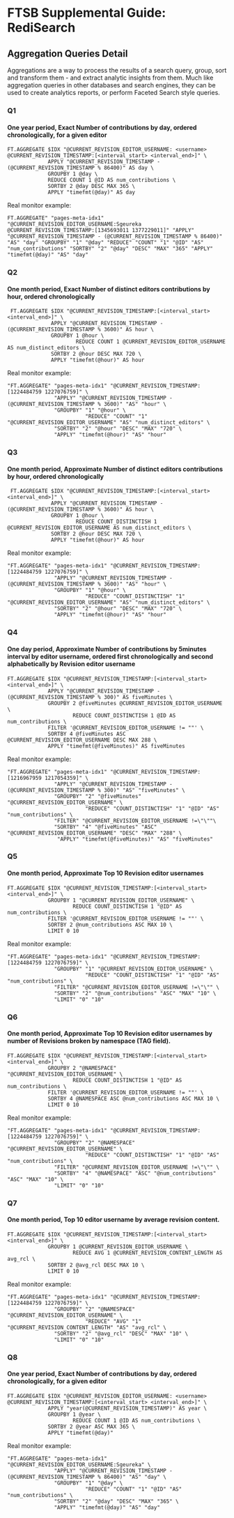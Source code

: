 # FTSB Supplemental Guide: RediSearch

## Aggregation Queries Detail

Aggregations are a way to process the results of a search query, group, sort and transform them - and extract analytic insights from them. Much like aggregation queries in other databases and search engines, they can be used to create analytics reports, or perform Faceted Search style queries.

### Q1
#### One year period, Exact Number of contributions by day, ordered chronologically, for a given editor

```
FT.AGGREGATE $IDX "@CURRENT_REVISION_EDITOR_USERNAME: <username> @CURRENT_REVISION_TIMESTAMP:[<interval_start> <interval_end>]" \
             APPLY "@CURRENT_REVISION_TIMESTAMP - (@CURRENT_REVISION_TIMESTAMP % 86400)" AS day \
             GROUPBY 1 @day \
             REDUCE COUNT 1 @ID AS num_contributions \
             SORTBY 2 @day DESC MAX 365 \
             APPLY "timefmt(@day)" AS day
```
Real monitor example: 
```
FT.AGGREGATE" "pages-meta-idx1" "@CURRENT_REVISION_EDITOR_USERNAME:Sgeureka @CURRENT_REVISION_TIMESTAMP:[1345693011 1377229011]" "APPLY" "@CURRENT_REVISION_TIMESTAMP - (@CURRENT_REVISION_TIMESTAMP % 86400)" "AS" "day" "GROUPBY" "1" "@day" "REDUCE" "COUNT" "1" "@ID" "AS" "num_contributions" "SORTBY" "2" "@day" "DESC" "MAX" "365" "APPLY" "timefmt(@day)" "AS" "day"
```



### Q2
#### One month period, Exact Number of distinct editors contributions by hour, ordered chronologically

```
 FT.AGGREGATE $IDX "@CURRENT_REVISION_TIMESTAMP:[<interval_start> <interval_end>]" \
              APPLY "@CURRENT_REVISION_TIMESTAMP - (@CURRENT_REVISION_TIMESTAMP % 3600)" AS hour \
              GROUPBY 1 @hour \
                      REDUCE COUNT 1 @CURRENT_REVISION_EDITOR_USERNAME AS num_distinct_editors \
              SORTBY 2 @hour DESC MAX 720 \
              APPLY "timefmt(@hour)" AS hour
```
Real monitor example: 
```
"FT.AGGREGATE" "pages-meta-idx1" "@CURRENT_REVISION_TIMESTAMP:[1224484759 1227076759]" \
               "APPLY" "@CURRENT_REVISION_TIMESTAMP - (@CURRENT_REVISION_TIMESTAMP % 3600)" "AS" "hour" \
               "GROUPBY" "1" "@hour" \
                         "REDUCE" "COUNT" "1" "@CURRENT_REVISION_EDITOR_USERNAME" "AS" "num_distinct_editors" \
               "SORTBY" "2" "@hour" "DESC" "MAX" "720" \
               "APPLY" "timefmt(@hour)" "AS" "hour"
```
### Q3
#### One month period, Approximate Number of distinct editors contributions by hour, ordered chronologically

```
 FT.AGGREGATE $IDX "@CURRENT_REVISION_TIMESTAMP:[<interval_start> <interval_end>]" \
              APPLY "@CURRENT_REVISION_TIMESTAMP - (@CURRENT_REVISION_TIMESTAMP % 3600)" AS hour \
              GROUPBY 1 @hour \
                      REDUCE COUNT_DISTINCTISH 1 @CURRENT_REVISION_EDITOR_USERNAME AS num_distinct_editors \
              SORTBY 2 @hour DESC MAX 720 \
              APPLY "timefmt(@hour)" AS hour
```
Real monitor example: 
```
"FT.AGGREGATE" "pages-meta-idx1" "@CURRENT_REVISION_TIMESTAMP:[1224484759 1227076759]" \
               "APPLY" "@CURRENT_REVISION_TIMESTAMP - (@CURRENT_REVISION_TIMESTAMP % 3600)" "AS" "hour" \
               "GROUPBY" "1" "@hour" \
                         "REDUCE" "COUNT_DISTINCTISH" "1" "@CURRENT_REVISION_EDITOR_USERNAME" "AS" "num_distinct_editors" \
               "SORTBY" "2" "@hour" "DESC" "MAX" "720" \
               "APPLY" "timefmt(@hour)" "AS" "hour"
```

### Q4
#### One day period, Approximate Number of contributions by 5minutes interval by editor username, ordered first chronologically and second alphabetically by Revision editor username

```
FT.AGGREGATE $IDX "@CURRENT_REVISION_TIMESTAMP:[<interval_start> <interval_end>]" \
             APPLY "@CURRENT_REVISION_TIMESTAMP - (@CURRENT_REVISION_TIMESTAMP % 300)" AS fiveMinutes \
             GROUPBY 2 @fiveMinutes @CURRENT_REVISION_EDITOR_USERNAME \
                     REDUCE COUNT_DISTINCTISH 1 @ID AS num_contributions \
             FILTER '@CURRENT_REVISION_EDITOR_USERNAME != ""' \
             SORTBY 4 @fiveMinutes ASC @CURRENT_REVISION_EDITOR_USERNAME DESC MAX 288 \
             APPLY "timefmt(@fiveMinutes)" AS fiveMinutes
```
Real monitor example: 
```
"FT.AGGREGATE" "pages-meta-idx1" "@CURRENT_REVISION_TIMESTAMP:[1216967959 1217054359]" \
               "APPLY" "@CURRENT_REVISION_TIMESTAMP - (@CURRENT_REVISION_TIMESTAMP % 300)" "AS" "fiveMinutes" \
               "GROUPBY" "2" "@fiveMinutes" "@CURRENT_REVISION_EDITOR_USERNAME" \
                         "REDUCE" "COUNT_DISTINCTISH" "1" "@ID" "AS" "num_contributions" \
               "FILTER" "@CURRENT_REVISION_EDITOR_USERNAME !=\"\""\
               "SORTBY" "4" "@fiveMinutes" "ASC" "@CURRENT_REVISION_EDITOR_USERNAME" "DESC" "MAX" "288" \
                "APPLY" "timefmt(@fiveMinutes)" "AS" "fiveMinutes"
```

### Q5
#### One month period, Approximate Top 10 Revision editor usernames

```
FT.AGGREGATE $IDX "@CURRENT_REVISION_TIMESTAMP:[<interval_start> <interval_end>]" \
             GROUPBY 1 "@CURRENT_REVISION_EDITOR_USERNAME" \
                     REDUCE COUNT_DISTINCTISH 1 "@ID" AS num_contributions \
             FILTER '@CURRENT_REVISION_EDITOR_USERNAME != ""' \
             SORTBY 2 @num_contributions ASC MAX 10 \
             LIMIT 0 10
```
Real monitor example: 
```
"FT.AGGREGATE" "pages-meta-idx1" "@CURRENT_REVISION_TIMESTAMP:[1224484759 1227076759]" \
               "GROUPBY" "1" "@CURRENT_REVISION_EDITOR_USERNAME" \
                         "REDUCE" "COUNT_DISTINCTISH" "1" "@ID" "AS" "num_contributions" \
               "FILTER" "@CURRENT_REVISION_EDITOR_USERNAME !=\"\"" \
               "SORTBY" "2" "@num_contributions" "ASC" "MAX" "10" \
               "LIMIT" "0" "10"
```


### Q6
#### One month period, Approximate Top 10 Revision editor usernames by number of Revisions broken by namespace (TAG field).

```
FT.AGGREGATE $IDX "@CURRENT_REVISION_TIMESTAMP:[<interval_start> <interval_end>]" \
             GROUPBY 2 "@NAMESPACE" "@CURRENT_REVISION_EDITOR_USERNAME" \
                     REDUCE COUNT_DISTINCTISH 1 "@ID" AS num_contributions \
             FILTER '@CURRENT_REVISION_EDITOR_USERNAME != ""' \
             SORTBY 4 @NAMESPACE ASC @num_contributions ASC MAX 10 \
             LIMIT 0 10
```
Real monitor example: 
```
"FT.AGGREGATE" "pages-meta-idx1" "@CURRENT_REVISION_TIMESTAMP:[1224484759 1227076759]" \
               "GROUPBY" "2" "@NAMESPACE" "@CURRENT_REVISION_EDITOR_USERNAME" \
                         "REDUCE" "COUNT_DISTINCTISH" "1" "@ID" "AS" "num_contributions" \
               "FILTER" "@CURRENT_REVISION_EDITOR_USERNAME !=\"\"" \
               "SORTBY" "4" "@NAMESPACE" "ASC" "@num_contributions" "ASC" "MAX" "10" \
               "LIMIT" "0" "10"
```

### Q7
#### One month period, Top 10 editor username by average revision content.

```
FT.AGGREGATE $IDX "@CURRENT_REVISION_TIMESTAMP:[<interval_start> <interval_end>]" \
             GROUPBY 1 @CURRENT_REVISION_EDITOR_USERNAME \
                     REDUCE AVG 1 @CURRENT_REVISION_CONTENT_LENGTH AS avg_rcl \
             SORTBY 2 @avg_rcl DESC MAX 10 \
             LIMIT 0 10
```
Real monitor example: 
```
"FT.AGGREGATE" "pages-meta-idx1" "@CURRENT_REVISION_TIMESTAMP:[1224484759 1227076759]" \
               "GROUPBY" "2" "@NAMESPACE" "@CURRENT_REVISION_EDITOR_USERNAME" \
                         "REDUCE" "AVG" "1" "@CURRENT_REVISION_CONTENT_LENGTH" "AS" "avg_rcl" \
               "SORTBY" "2" "@avg_rcl" "DESC" "MAX" "10" \
               "LIMIT" "0" "10"
```


### Q8
#### One year period, Exact Number of contributions by day, ordered chronologically, for a given editor

```
FT.AGGREGATE $IDX "@CURRENT_REVISION_EDITOR_USERNAME: <username> @CURRENT_REVISION_TIMESTAMP:[<interval_start> <interval_end>]" \
             APPLY "year(@CURRENT_REVISION_TIMESTAMP)" AS year \
             GROUPBY 1 @year \
                     REDUCE COUNT 1 @ID AS num_contributions \
             SORTBY 2 @year ASC MAX 365 \
             APPLY "timefmt(@day)" 

```
Real monitor example: 
```
"FT.AGGREGATE" "pages-meta-idx1" "@CURRENT_REVISION_EDITOR_USERNAME:Sgeureka" \
               "APPLY" "@CURRENT_REVISION_TIMESTAMP - (@CURRENT_REVISION_TIMESTAMP % 86400)" "AS" "day" \
               "GROUPBY" "1" "@day" \
                         "REDUCE" "COUNT" "1" "@ID" "AS" "num_contributions" \
               "SORTBY" "2" "@day" "DESC" "MAX" "365" \
               "APPLY" "timefmt(@day)" "AS" "day"
 ```
